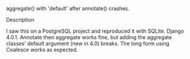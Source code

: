 aggregate() with 'default' after annotate() crashes.

Description

I saw this on a PostgreSQL project and reproduced it with SQLite. Django 4.0.1. Annotate then aggregate works fine, but adding the aggregate classes’ default argument (new in 4.0) breaks. The long form using Coalesce works as expected.